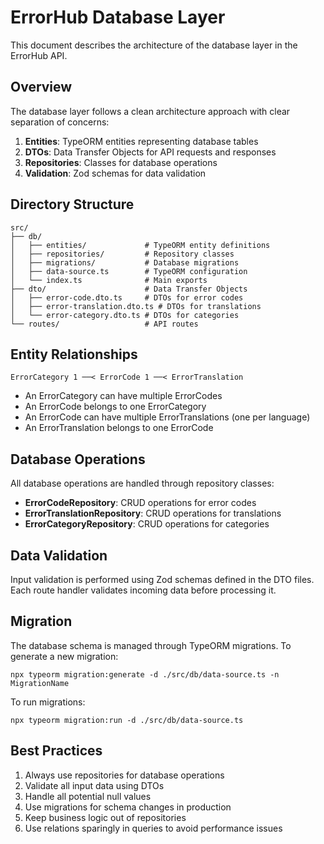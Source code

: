 # ErrorHub Database Layer

This document describes the architecture of the database layer in the ErrorHub API.

## Overview

The database layer follows a clean architecture approach with clear separation of concerns:

1. **Entities**: TypeORM entities representing database tables
2. **DTOs**: Data Transfer Objects for API requests and responses
3. **Repositories**: Classes for database operations
4. **Validation**: Zod schemas for data validation

## Directory Structure

```
src/
├── db/
│   ├── entities/             # TypeORM entity definitions
│   ├── repositories/         # Repository classes
│   ├── migrations/           # Database migrations
│   ├── data-source.ts        # TypeORM configuration
│   └── index.ts              # Main exports
├── dto/                      # Data Transfer Objects
│   ├── error-code.dto.ts     # DTOs for error codes
│   ├── error-translation.dto.ts # DTOs for translations
│   └── error-category.dto.ts # DTOs for categories
└── routes/                   # API routes
```

## Entity Relationships

```
ErrorCategory 1 ──< ErrorCode 1 ──< ErrorTranslation
```

- An ErrorCategory can have multiple ErrorCodes
- An ErrorCode belongs to one ErrorCategory
- An ErrorCode can have multiple ErrorTranslations (one per language)
- An ErrorTranslation belongs to one ErrorCode

## Database Operations

All database operations are handled through repository classes:

- **ErrorCodeRepository**: CRUD operations for error codes
- **ErrorTranslationRepository**: CRUD operations for translations
- **ErrorCategoryRepository**: CRUD operations for categories

## Data Validation

Input validation is performed using Zod schemas defined in the DTO files. Each route handler validates incoming data before processing it.

## Migration

The database schema is managed through TypeORM migrations. To generate a new migration:

```
npx typeorm migration:generate -d ./src/db/data-source.ts -n MigrationName
```

To run migrations:

```
npx typeorm migration:run -d ./src/db/data-source.ts
```

## Best Practices

1. Always use repositories for database operations
2. Validate all input data using DTOs
3. Handle all potential null values
4. Use migrations for schema changes in production
5. Keep business logic out of repositories
6. Use relations sparingly in queries to avoid performance issues 